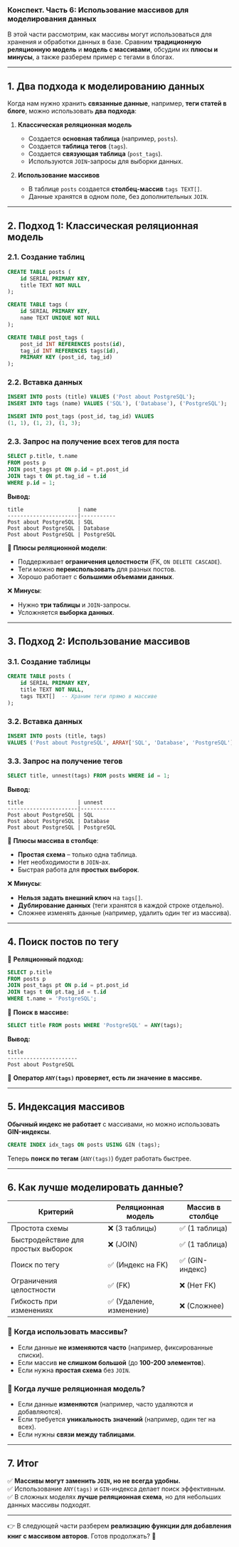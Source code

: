 ### **Конспект. Часть 6: Использование массивов для моделирования данных**

В этой части рассмотрим, как массивы могут использоваться для хранения и обработки данных в базе. Сравним **традиционную реляционную модель** и **модель с массивами**, обсудим их **плюсы и минусы**, а также разберем пример с тегами в блогах.

---

## **1. Два подхода к моделированию данных**

Когда нам нужно хранить **связанные данные**, например, **теги статей в блоге**, можно использовать **два подхода**:

1. **Классическая реляционная модель**
    
    - Создается **основная таблица** (например, `posts`).
    - Создается **таблица тегов** (`tags`).
    - Создается **связующая таблица** (`post_tags`).
    - Используются `JOIN`-запросы для выборки данных.
2. **Использование массивов**
    
    - В таблице `posts` создается **столбец-массив** `tags TEXT[]`.
    - Данные хранятся в одном поле, без дополнительных `JOIN`.

---

## **2. Подход 1: Классическая реляционная модель**

### **2.1. Создание таблиц**

```sql
CREATE TABLE posts (
    id SERIAL PRIMARY KEY,
    title TEXT NOT NULL
);

CREATE TABLE tags (
    id SERIAL PRIMARY KEY,
    name TEXT UNIQUE NOT NULL
);

CREATE TABLE post_tags (
    post_id INT REFERENCES posts(id),
    tag_id INT REFERENCES tags(id),
    PRIMARY KEY (post_id, tag_id)
);
```

### **2.2. Вставка данных**

```sql
INSERT INTO posts (title) VALUES ('Post about PostgreSQL');
INSERT INTO tags (name) VALUES ('SQL'), ('Database'), ('PostgreSQL');

INSERT INTO post_tags (post_id, tag_id) VALUES
(1, 1), (1, 2), (1, 3);
```

### **2.3. Запрос на получение всех тегов для поста**

```sql
SELECT p.title, t.name 
FROM posts p
JOIN post_tags pt ON p.id = pt.post_id
JOIN tags t ON pt.tag_id = t.id
WHERE p.id = 1;
```

**Вывод:**

```
title                 | name
----------------------|-----------
Post about PostgreSQL | SQL
Post about PostgreSQL | Database
Post about PostgreSQL | PostgreSQL
```

📌 **Плюсы реляционной модели**:

- Поддерживает **ограничения целостности** (FK, `ON DELETE CASCADE`).
- Теги можно **переиспользовать** для разных постов.
- Хорошо работает с **большими объемами данных**.

❌ **Минусы**:

- Нужно **три таблицы** и `JOIN`-запросы.
- Усложняется **выборка данных**.

---

## **3. Подход 2: Использование массивов**

### **3.1. Создание таблицы**

```sql
CREATE TABLE posts (
    id SERIAL PRIMARY KEY,
    title TEXT NOT NULL,
    tags TEXT[]  -- Храним теги прямо в массиве
);
```

### **3.2. Вставка данных**

```sql
INSERT INTO posts (title, tags) 
VALUES ('Post about PostgreSQL', ARRAY['SQL', 'Database', 'PostgreSQL']);
```

### **3.3. Запрос на получение тегов**

```sql
SELECT title, unnest(tags) FROM posts WHERE id = 1;
```

**Вывод:**

```
title                 | unnest
----------------------|-----------
Post about PostgreSQL | SQL
Post about PostgreSQL | Database
Post about PostgreSQL | PostgreSQL
```

📌 **Плюсы массива в столбце**:

- **Простая схема** – только одна таблица.
- Нет необходимости в `JOIN`-ах.
- Быстрая работа для **простых выборок**.

❌ **Минусы**:

- **Нельзя задать внешний ключ** на `tags[]`.
- **Дублирование данных** (теги хранятся в каждой строке отдельно).
- Сложнее изменять данные (например, удалить один тег из массива).

---

## **4. Поиск постов по тегу**

📌 **Реляционный подход:**

```sql
SELECT p.title 
FROM posts p
JOIN post_tags pt ON p.id = pt.post_id
JOIN tags t ON pt.tag_id = t.id
WHERE t.name = 'PostgreSQL';
```

📌 **Поиск в массиве:**

```sql
SELECT title FROM posts WHERE 'PostgreSQL' = ANY(tags);
```

**Вывод:**

```
title
----------------------
Post about PostgreSQL
```

🔹 **Оператор `ANY(tags)` проверяет, есть ли значение в массиве.**

---

## **5. Индексация массивов**

**Обычный индекс не работает** с массивами, но можно использовать **GIN-индексы**.

```sql
CREATE INDEX idx_tags ON posts USING GIN (tags);
```

Теперь **поиск по тегам** (`ANY(tags)`) будет работать быстрее.

---

## **6. Как лучше моделировать данные?**

|Критерий|Реляционная модель|Массив в столбце|
|---|---|---|
|Простота схемы|❌ (3 таблицы)|✅ (1 таблица)|
|Быстродействие для простых выборок|❌ (JOIN)|✅ (1 таблица)|
|Поиск по тегу|✅ (Индекс на FK)|✅ (GIN-индекс)|
|Ограничения целостности|✅ (FK)|❌ (Нет FK)|
|Гибкость при изменениях|✅ (Удаление, изменение)|❌ (Сложнее)|

### 🔹 **Когда использовать массивы?**

- Если данные **не изменяются часто** (например, фиксированные списки).
- Если массив **не слишком большой** (до **100-200 элементов**).
- Если нужна **простая схема** без `JOIN`.

### 🔹 **Когда лучше реляционная модель?**

- Если данные **изменяются** (например, часто удаляются и добавляются).
- Если требуется **уникальность значений** (например, один тег на всех).
- Если нужны **связи между таблицами**.

---

## **7. Итог**

✅ **Массивы могут заменить `JOIN`, но не всегда удобны.**  
✅ Использование `ANY(tags)` и `GIN`-индекса делает поиск эффективным.  
✅ В сложных моделях **лучше реляционная схема**, но для небольших данных массивы подходят.

---

👉 В следующей части разберем **реализацию функции для добавления книг с массивом авторов**. Готов продолжать? 🚀